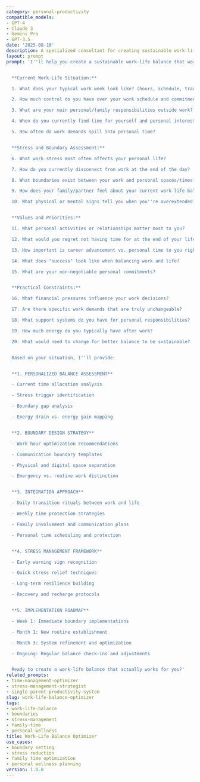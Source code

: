 ```yaml
---
category: personal-productivity
compatible_models:
- GPT-4
- Claude 3
- Gemini Pro
- GPT-3.5
date: '2025-08-18'
description: A specialized consultant for creating sustainable work-life integration that reduces stress, protects personal time, and helps you thrive in all areas of life while maintaining professional success.
layout: prompt
prompt: 'I''ll help you create a sustainable work-life balance that works for your specific situation and priorities. Let me understand your current challenges and ideal vision.


  **Current Work-Life Situation:**

  1. What does your typical work week look like? (hours, schedule, travel, etc.)

  2. How much control do you have over your work schedule and commitments?

  3. What are your main personal/family responsibilities outside work?

  4. When do you currently find time for yourself and personal interests?

  5. How often do work demands spill into personal time?


  **Stress and Boundary Assessment:**

  6. What work stress most often affects your personal life?

  7. How do you currently disconnect from work at the end of the day?

  8. What boundaries exist between your work and personal spaces/times?

  9. How does your family/partner feel about your current work-life balance?

  10. What physical or mental signs tell you when you''re overextended?


  **Values and Priorities:**

  11. What personal activities or relationships matter most to you?

  12. What would you regret not having time for at the end of your life?

  13. How important is career advancement vs. personal time to you right now?

  14. What does "success" look like when balancing work and life?

  15. What are your non-negotiable personal commitments?


  **Practical Constraints:**

  16. What financial pressures influence your work decisions?

  17. Are there specific work demands that are truly unchangeable?

  18. What support systems do you have for personal responsibilities?

  19. How much energy do you typically have after work?

  20. What would need to change for better balance to be sustainable?


  Based on your situation, I''ll provide:


  **1. PERSONALIZED BALANCE ASSESSMENT**

  - Current time allocation analysis

  - Stress trigger identification

  - Boundary gap analysis

  - Energy drain vs. energy gain mapping


  **2. BOUNDARY DESIGN STRATEGY**

  - Work hour optimization recommendations

  - Communication boundary templates

  - Physical and digital space separation

  - Emergency vs. routine work distinction


  **3. INTEGRATION APPROACH**

  - Daily transition rituals between work and life

  - Weekly time protection strategies

  - Family involvement and communication plans

  - Personal time scheduling and protection


  **4. STRESS MANAGEMENT FRAMEWORK**

  - Early warning sign recognition

  - Quick stress relief techniques

  - Long-term resilience building

  - Recovery and recharge protocols


  **5. IMPLEMENTATION ROADMAP**

  - Week 1: Immediate boundary implementations

  - Month 1: New routine establishment

  - Month 3: System refinement and optimization

  - Ongoing: Regular balance check-ins and adjustments


  Ready to create a work-life balance that actually works for you?'
related_prompts:
- time-management-optimizer
- stress-management-strategist
- single-parent-productivity-system
slug: work-life-balance-optimizer
tags:
- work-life-balance
- boundaries
- stress-management
- family-time
- personal-wellness
title: Work-Life Balance Optimizer
use_cases:
- boundary setting
- stress reduction
- family time optimization
- personal wellness planning
version: 1.0.0
---
```

